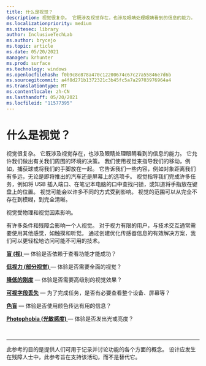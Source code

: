 ```yaml
---
title: 什么是视觉？
description: 视觉很复杂。 它既涉及视觉存在，也涉及眼睛处理眼睛看到的信息的能力。
ms.localizationpriority: medium
ms.sitesec: library
author: InclusiveTechLab
ms.author: brycejo
ms.topic: article
ms.date: 05/20/2021
manager: krhunter
ms.prod: surface
ms.technology: windows
ms.openlocfilehash: f0b9c8e878a470c12200674c67c27a55846e7d6b
ms.sourcegitcommit: a4f8d271b1372321c3b45fc5a7a29703976964a4
ms.translationtype: MT
ms.contentlocale: zh-CN
ms.lasthandoff: 05/20/2021
ms.locfileid: "11577395"
---
```

# <a name="what-is-vision"></a>什么是视觉？

视觉很复杂。 它既涉及视觉存在，也涉及眼睛处理眼睛看到的信息的能力。 它允许我们做出有关我们周围的环境的决策。 我们使用视觉来指导我们的移动，例如，捕获球或将我们的手脚放在一起。 它告诉我们一些内容，例如对象距离我们有多远，无论是即将推出的汽车还是屏幕上的选项卡。 视觉指导我们完成许多任务，例如将 USB 插入端口、在笔记本电脑的口中查找闩锁，或知道将手指放在键盘上的位置。 视觉可能会以许多不同的方式受到影响。 视觉的范围可以从完全不存在到模糊，到完全清晰。

视觉受物理和视觉因素影响。 

有许多条件和残障会影响一个人视觉。 对于视力有限的用户，与技术交互通常需要使用其他感觉，如触摸和听觉。 通过创建优化传感器信息的有效解决方案，我们可以更轻松地访问可能不可用的技术。

**[盲 (视) ](vision-blindness-sightlessness.md)** &mdash; 体验是否依赖于查看功能才能成功？

**[低视力 (部分视觉) ](vision-low-vision-partially-sighted.md)** &mdash; 体验是否需要全面的视觉？

**[降低的刚度](vision-decreased-acuity.md)** &mdash; 体验是否需要高级别的视觉效果？

**[可视字段丢失](vision-visual-field-loss.md)** &mdash; 为了完成任务，是否有必要查看整个设备、屏幕等？

**[色盲](vision-color-blindness.md)** &mdash; 体验是否使用颜色传达有用的信息？

**[Photophobia (光敏感度) ](vision-photophobia-light-sensitivity.md)** &mdash; 体验是否发出光或亮度？

&nbsp;

[comment]: # (Footer 语句)
___
此参考的目的是提供人们可用于记录并讨论功能的各个方面的概念。 设计应发生在残障人士中，此参考旨在支持该活动，而不是替代它。 
